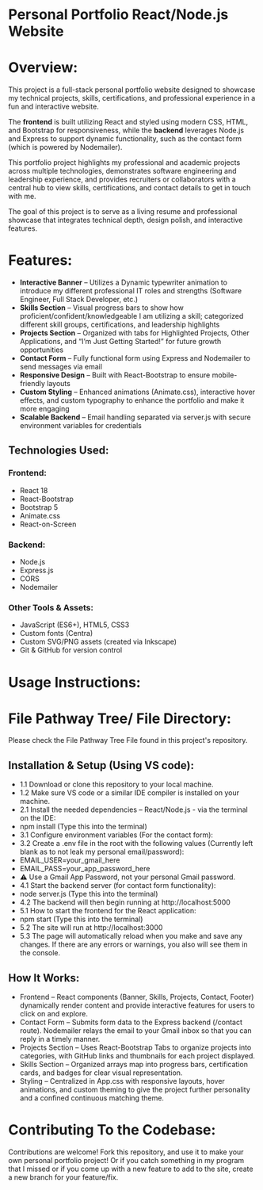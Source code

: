 # Personal Portfolio React/Node.js Website 

# Overview:

This project is a full-stack personal portfolio website designed to showcase my technical projects, skills, certifications, and professional experience in a fun and interactive website. 

The **frontend** is built utilizing React and styled using modern CSS, HTML, and Bootstrap for responsiveness, while the **backend** leverages Node.js and Express to support dynamic functionality, such as the contact form (which is powered by Nodemailer). 

This portfolio project highlights my professional and academic projects across multiple technologies, demonstrates software engineering and leadership experience, and provides recruiters or collaborators with a central hub to view skills, certifications, and contact details to get in touch with me. 

The goal of this project is to serve as a living resume and professional showcase that integrates technical depth, design polish, and interactive features.

# Features:

- **Interactive Banner** – Utilizes a Dynamic typewriter animation to introduce my different professional IT roles and strengths (Software Engineer, Full Stack Developer, etc.) 
- **Skills Section** – Visual progress bars to show how proficient/confident/knowledgeable I am utilizing a skill; categorized different skill groups, certifications, and leadership highlights 
- **Projects Section** – Organized with tabs for Highlighted Projects, Other Applications, and “I’m Just Getting Started!” for future growth opportunities 
- **Contact Form** – Fully functional form using Express and Nodemailer to send messages via email 
- **Responsive Design** – Built with React-Bootstrap to ensure mobile-friendly layouts 
- **Custom Styling** – Enhanced animations (Animate.css), interactive hover effects, and custom typography to enhance the portfolio and make it more engaging 
- **Scalable Backend** – Email handling separated via server.js with secure environment variables for credentials 

## Technologies Used:
### Frontend:
-	 React 18 
-	React-Bootstrap 
-	Bootstrap 5 
-	Animate.css 
-	React-on-Screen 

### Backend:
-	Node.js 
-	Express.js 
-	CORS 
-	Nodemailer 

### Other Tools & Assets:
-	JavaScript (ES6+), HTML5, CSS3 
-	Custom fonts (Centra) 
-	Custom SVG/PNG assets (created via Inkscape) 
-	Git & GitHub for version control 

# Usage Instructions:

# File Pathway Tree/ File Directory:
Please check the File Pathway Tree File found in this project's repository.

## Installation & Setup (Using VS code):
- 1.1 Download or clone this repository to your local machine.
- 1.2 Make sure VS code or a similar IDE compiler is installed on your machine.
- 2.1 Install the needed dependencies – React/Node.js - via the terminal on the IDE:
- npm install (Type this into the terminal)
- 3.1 Configure environment variables (For the contact form):
- 3.2 Create a .env file in the root with the following values (Currently left blank as to not leak my personal email/password):
- EMAIL_USER=your_gmail_here
- EMAIL_PASS=your_app_password_here
- ⚠️ Use a Gmail App Password, not your personal Gmail password.
- 4.1 Start the backend server (for contact form functionality):
- node server.js (Type this into the terminal)
- 4.2 The backend will then begin running at http://localhost:5000
- 5.1 How to start the frontend for the React application:
- npm start (Type this into the terminal)
- 5.2 The site will run at http://localhost:3000
- 5.3 The page will automatically reload when you make and save any changes. If there are any errors or warnings, you also will see them in the console.

## How It Works:
- Frontend – React components (Banner, Skills, Projects, Contact, Footer) dynamically render content and provide interactive features for users to click on and explore.
- Contact Form – Submits form data to the Express backend (/contact route). Nodemailer relays the email to your Gmail inbox so that you can reply in a timely manner.
- Projects Section – Uses React-Bootstrap Tabs to organize projects into categories, with GitHub links and thumbnails for each project displayed.
- Skills Section – Organized arrays map into progress bars, certification cards, and badges for clear visual representation.
- Styling – Centralized in App.css with responsive layouts, hover animations, and custom theming to give the project further personality and a confined continuous matching theme.

# Contributing To the Codebase:

Contributions are welcome! Fork this repository, and use it to make your own personal portfolio project! Or if you catch something in my program that I missed or if you come up with a new feature to add to the site, create a new branch for your feature/fix. 
